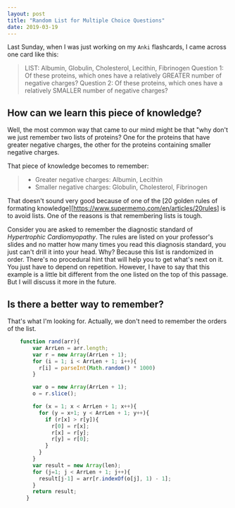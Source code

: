```yaml
---
layout: post
title: "Random List for Multiple Choice Questions"
date: 2019-03-19
---
```

Last Sunday, when I was just working on my `Anki` flashcards, I came across one card like this:

> LIST: Albumin, Globulin, Cholesterol, Lecithin, Fibrinogen
> Question 1: Of these proteins, which ones have a relatively GREATER number of negative charges?
> Question 2: Of these proteins, which ones have a relatively SMALLER number of negative charges?

## How can we learn this piece of knowledge?

Well, the most common way that came to our mind might be that "why don't we just remember two lists of proteins? One for the proteins that have greater negative charges, the other for the proteins containing smaller negative charges.

That piece of knowledge becomes to remember:
> - Greater negative charges: Albumin, Lecithin
> - Smaller negative charges: Globulin, Cholesterol, Fibrinogen

That doesn't sound very good because of one of the [20 golden rules of formating knowledge][https://www.supermemo.com/en/articles/20rules] is to avoid lists. One of the reasons is that remembering lists is tough.

Consider you are asked to remember the diagnostic standard of *Hypertrophic Cardiomyopathy*. The rules are listed on your professor's slides and no matter how many times you read this diagnosis standard, you just can't drill it into your head.
Why? Because this list is randomized in order. There's no procedural hint that will help you to get what's next on it. You just have to depend on repetition. However, I have to say that this example is a little bit different from the one listed on the top of this passage. But I will discuss it more in the future.

## Is there a better way to remember?
That's what I'm looking for. Actually, we don't need to remember the orders of the list.

```javascript
    function rand(arr){
        var ArrLen = arr.length;
        var r = new Array(ArrLen + 1);
        for (i = 1; i < ArrLen + 1; i++){
          r[i] = parseInt(Math.random() * 1000)
        }

        var o = new Array(ArrLen + 1);
        o = r.slice();

        for (x = 1; x < ArrLen + 1; x++){
          for (y = x+1; y < ArrLen + 1; y++){
            if (r[x] > r[y]){
              r[0] = r[x];
              r[x] = r[y];
              r[y] = r[0];
            }  
          }
        }
        var result = new Array(len);
        for (j=1; j < ArrLen + 1; j++){
          result[j-1] = arr[r.indexOf(o[j], 1) - 1];
        }
        return result;
      }
```
